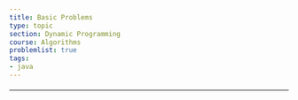 ```yaml
---
title: Basic Problems
type: topic
section: Dynamic Programming
course: Algorithms
problemlist: true
tags:
- java
---
```

#### 











---